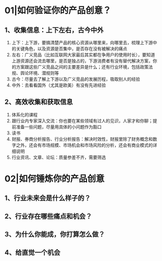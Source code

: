 # 01|如何验证你的产品创意？
## 1、收集信息：上下左右，古今中外
1. 上下：上下游，要搞清楚产品的核心资源从哪里来，向哪里去，梳理上下游中的关键角色，以及资源是否集中，是否存在没有被解决的痛点
2. 左右：广义竞品（比如互联网大家最后其实都在争用户的使用时长），要知道上游资源还会流去哪里，是否是独占的，下游消费者有没有替代解决方案，你的方案跟这些广义竞品之间的主要差异是什么；还有行业环境，包括政策法规、舆论环境、潜规则等
3. 古今：尽量去了解上下游以及广义竞品的发展历程，吸取别人的经验
4. 中外：去看看国外（尤其是欧美）有没有先进经验

## 2、高效收集和获取信息
1. 体系化的课程
2. 跟行业内专家深入交流：你也要在某些领域有过人的见识，人家才和你聊；提前准备一些问题，尽量用具体的小问题作为豁口
3. 读书
4. 财报、券商分析报告、行业分析报告：解决时效性，财报里除了财务概念和数字之外，还会有市场规模、市场机会和市场风险的分析，还会有商业模式的详细说明
5. 行业资讯、文章、论坛：质量参差不齐，需要筛选

# 02|如何锤炼你的产品创意
## 1、行业未来会是什么样子的？
## 2、行业存在哪些痛点和机会？
## 3、为什么你能成，你打算怎么做？
## 4、给直觉一个机会